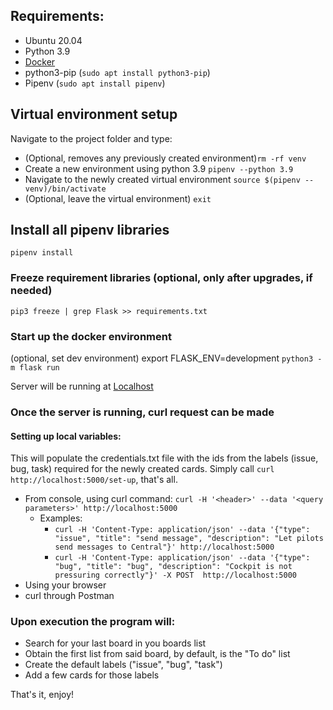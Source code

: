 ## Requirements:
* Ubuntu 20.04
* Python 3.9
*  [Docker](https://docs.docker.com/)  
* python3-pip (`sudo apt install python3-pip`)
* Pipenv (`sudo apt install pipenv`)

## Virtual environment setup
Navigate to the project folder and type:
* (Optional, removes any previously created environment)`rm -rf venv`
* Create a new environment using python 3.9 `pipenv --python 3.9`
* Navigate to the newly created virtual environment `source $(pipenv --venv)/bin/activate`
* (Optional, leave the virtual environment) `exit`

## Install all pipenv libraries
`pipenv install`

### Freeze requirement libraries (optional, only after upgrades, if needed)
`pip3 freeze | grep Flask >> requirements.txt`

### Start up the docker environment 
(optional, set dev environment) export FLASK_ENV=development
`python3 -m flask run`

Server will be running at [Localhost](http://localhost:5000)

### Once the server is running, curl request can be made

#### Setting up local variables:
This will populate the credentials.txt file with the ids from the labels (issue, bug, task) required for the newly created cards.
Simply call `curl http://localhost:5000/set-up`, that's all.


* From console, using curl command: `curl -H '<header>' --data '<query parameters>' http://localhost:5000`
    * Examples:
        * `curl -H 'Content-Type: application/json' --data '{"type": "issue", "title": "send message", "description": "Let pilots send messages to Central"}' http://localhost:5000`
        * `curl -H 'Content-Type: application/json' --data '{"type": "bug", "title": "bug", "description": "Cockpit is not pressuring correctly"}' -X POST  http://localhost:5000`
* Using your browser
* curl through Postman


### Upon execution the program will:
* Search for your last board in you boards list
* Obtain the first list from said board, by default, is the "To do" list
* Create the default labels ("issue", "bug", "task")
* Add a few cards for those labels

That's it, enjoy!
